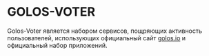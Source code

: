 # GOLOS-VOTER

Golos-Voter является набором сервисов, пощряющих активность пользователей, использующих официальный сайт
[golos.io](https://golos.io) и официальный набор приложений.
